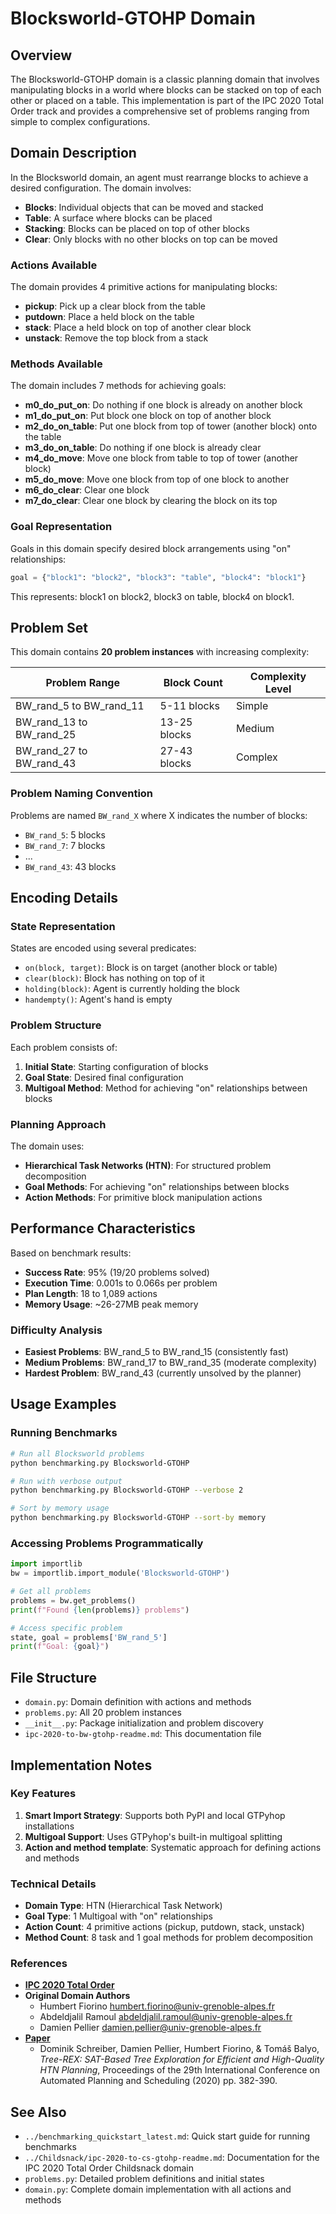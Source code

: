 # Blocksworld-GTOHP Domain

## Overview

The Blocksworld-GTOHP domain is a classic planning domain that involves manipulating blocks in a world where blocks can be stacked on top of each other or placed on a table. This implementation is part of the IPC 2020 Total Order track and provides a comprehensive set of problems ranging from simple to complex configurations.

## Domain Description

In the Blocksworld domain, an agent must rearrange blocks to achieve a desired configuration. The domain involves:

- **Blocks**: Individual objects that can be moved and stacked
- **Table**: A surface where blocks can be placed
- **Stacking**: Blocks can be placed on top of other blocks
- **Clear**: Only blocks with no other blocks on top can be moved

### Actions Available

The domain provides 4 primitive actions for manipulating blocks:

- **pickup**: Pick up a clear block from the table
- **putdown**: Place a held block on the table  
- **stack**: Place a held block on top of another clear block
- **unstack**: Remove the top block from a stack

### Methods Available

The domain includes 7 methods for achieving goals:

- **m0_do_put_on**: Do nothing if one block is already on another block
- **m1_do_put_on**: Put block one block on top of another block
- **m2_do_on_table**: Put one block from top of tower (another block) onto the table
- **m3_do_on_table**: Do nothing if one block is already clear
- **m4_do_move**: Move one block from table to top of tower (another block)
- **m5_do_move**: Move one block from top of one block to another
- **m6_do_clear**: Clear one block
- **m7_do_clear**: Clear one block by clearing the block on its top

### Goal Representation

Goals in this domain specify desired block arrangements using "on" relationships:
```python
goal = {"block1": "block2", "block3": "table", "block4": "block1"}
```
This represents: block1 on block2, block3 on table, block4 on block1.

## Problem Set

This domain contains **20 problem instances** with increasing complexity:

| Problem Range | Block Count | Complexity Level |
|---------------|-------------|------------------|
| BW_rand_5 to BW_rand_11 | 5-11 blocks | Simple |
| BW_rand_13 to BW_rand_25 | 13-25 blocks | Medium |
| BW_rand_27 to BW_rand_43 | 27-43 blocks | Complex |

### Problem Naming Convention

Problems are named `BW_rand_X` where X indicates the number of blocks:
- `BW_rand_5`: 5 blocks
- `BW_rand_7`: 7 blocks
- ...
- `BW_rand_43`: 43 blocks

## Encoding Details

### State Representation

States are encoded using several predicates:
- `on(block, target)`: Block is on target (another block or table)
- `clear(block)`: Block has nothing on top of it
- `holding(block)`: Agent is currently holding the block
- `handempty()`: Agent's hand is empty

### Problem Structure

Each problem consists of:
1. **Initial State**: Starting configuration of blocks
2. **Goal State**: Desired final configuration
3. **Multigoal Method**: Method for achieving "on" relationships between blocks

### Planning Approach

The domain uses:
- **Hierarchical Task Networks (HTN)**: For structured problem decomposition
- **Goal Methods**: For achieving "on" relationships between blocks
- **Action Methods**: For primitive block manipulation actions

## Performance Characteristics

Based on benchmark results:

- **Success Rate**: 95% (19/20 problems solved)
- **Execution Time**: 0.001s to 0.066s per problem
- **Plan Length**: 18 to 1,089 actions
- **Memory Usage**: ~26-27MB peak memory

### Difficulty Analysis

- **Easiest Problems**: BW_rand_5 to BW_rand_15 (consistently fast)
- **Medium Problems**: BW_rand_17 to BW_rand_35 (moderate complexity)
- **Hardest Problem**: BW_rand_43 (currently unsolved by the planner)

## Usage Examples

### Running Benchmarks

```bash
# Run all Blocksworld problems
python benchmarking.py Blocksworld-GTOHP

# Run with verbose output
python benchmarking.py Blocksworld-GTOHP --verbose 2

# Sort by memory usage
python benchmarking.py Blocksworld-GTOHP --sort-by memory
```

### Accessing Problems Programmatically

```python
import importlib
bw = importlib.import_module('Blocksworld-GTOHP')

# Get all problems
problems = bw.get_problems()
print(f"Found {len(problems)} problems")

# Access specific problem
state, goal = problems['BW_rand_5']
print(f"Goal: {goal}")
```

## File Structure

- `domain.py`: Domain definition with actions and methods
- `problems.py`: All 20 problem instances
- `__init__.py`: Package initialization and problem discovery
- `ipc-2020-to-bw-gtohp-readme.md`: This documentation file

## Implementation Notes

### Key Features

1. **Smart Import Strategy**: Supports both PyPI and local GTPyhop installations
2. **Multigoal Support**: Uses GTPyhop's built-in multigoal splitting
3. **Action and method template**: Systematic approach for defining actions and methods

### Technical Details

- **Domain Type**: HTN (Hierarchical Task Network)
- **Goal Type**: 1 Multigoal with "on" relationships
- **Action Count**: 4 primitive actions (pickup, putdown, stack, unstack)
- **Method Count**: 8 task and 1 goal methods for problem decomposition

### References

- [**IPC 2020 Total Order**](https://github.com/panda-planner-dev/ipc2020-domains/tree/master/total-order)
- **Original Domain Authors**
    - Humbert Fiorino humbert.fiorino@univ-grenoble-alpes.fr
    - Abdeldjalil Ramoul abdeldjalil.ramoul@univ-grenoble-alpes.fr
    - Damien Pellier damien.pellier@univ-grenoble-alpes.fr
- [**Paper**](https://ojs.aaai.org/index.php/ICAPS/article/view/3502)
    - Dominik Schreiber, Damien Pellier, Humbert Fiorino, & Tom&aacute;&#353; Balyo, _Tree-REX: SAT-Based Tree Exploration for Efficient and High-Quality HTN Planning_, Proceedings of the 29th International Conference on Automated Planning and Scheduling (2020) pp. 382-390.

## See Also

- `../benchmarking_quickstart_latest.md`: Quick start guide for running benchmarks
- `../Childsnack/ipc-2020-to-cs-gtohp-readme.md`: Documentation for the IPC 2020 Total Order Childsnack domain
- `problems.py`: Detailed problem definitions and initial states
- `domain.py`: Complete domain implementation with all actions and methods
